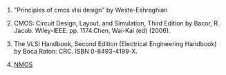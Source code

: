 1. "Principles of cmos vlsi design" by Weste-Eshraghian

2. CMOS: Circuit Design, Layout, and Simulation, Third Edition by Bacor, R. Jacob. Wiley-IEEE. pp. 1174.Chen, Wai-Kai (ed) (2006).

3. The VLSI Handbook, Second Edition (Electrical Engineering Handbook) by Boca Raton: CRC. ISBN 0-8493-4199-X.

4. [NMOS](http://jas.eng.buffalo.edu/education/fab/NMOS/nmos.html)
